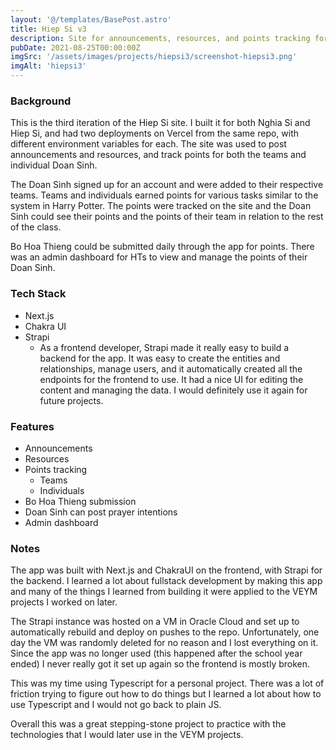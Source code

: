 ```yaml
---
layout: '@/templates/BasePost.astro'
title: Hiep Si v3
description: Site for announcements, resources, and points tracking for Don Bosco Hiep Si and Nghia Si
pubDate: 2021-08-25T00:00:00Z
imgSrc: '/assets/images/projects/hiepsi3/screenshot-hiepsi3.png'
imgAlt: 'hiepsi3'
---
```


### Background

This is the third iteration of the Hiep Si site. I built it for both Nghia Si and Hiep Si, and had two deployments on Vercel from the same repo, with different environment variables for each. The site was used to post announcements and resources, and track points for both the teams and individual Doan Sinh. 

The Doan Sinh signed up for an account and were added to their respective teams. Teams and individuals earned points for various tasks similar to the system in Harry Potter. The points were tracked on the site and the Doan Sinh could see their points and the points of their team in relation to the rest of the class. 

Bo Hoa Thieng could be submitted daily through the app for points. There was an admin dashboard for HTs to view and manage the points of their Doan Sinh.



### Tech Stack

- Next.js
- Chakra UI
- Strapi
  - As a frontend developer, Strapi made it really easy to build a backend for the app. It was easy to create the entities and relationships, manage users, and it automatically created all the endpoints for the frontend to use. It had a nice UI for editing the content and managing the data. I would definitely use it again for future projects.

### Features

- Announcements
- Resources
- Points tracking
  - Teams
  - Individuals
- Bo Hoa Thieng submission
- Doan Sinh can post prayer intentions
- Admin dashboard
  

### Notes

The app was built with Next.js and ChakraUI on the frontend, with Strapi for the backend. I learned a lot about fullstack development by making this app and many of the things I learned from building it were applied to the VEYM projects I worked on later.

The Strapi instance was hosted on a VM in Oracle Cloud and set up to automatically rebuild and deploy on pushes to the repo. Unfortunately, one day the VM was randomly deleted for no reason and I lost everything on it. Since the app was no longer used (this happened after the school year ended) I never really got it set up again so the frontend is mostly broken. 

This was my time using Typescript for a personal project. There was a lot of friction trying to figure out how to do things but I learned a lot about how to use Typescript and I would not go back to plain JS. 

Overall this was a great stepping-stone project to practice with the technologies that I would later use in the VEYM projects.
